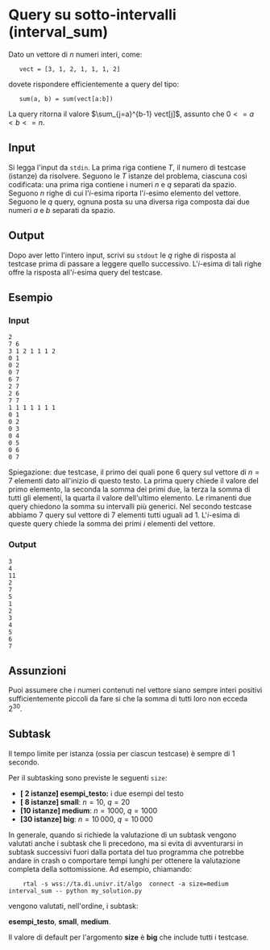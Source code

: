 # Query su sotto-intervalli (interval_sum)

Dato un vettore di $n$ numeri interi, come:

```
   vect = [3, 1, 2, 1, 1, 1, 2]
```
dovete rispondere efficientemente a query del tipo:

```
   sum(a, b) = sum(vect[a:b])
```
La query ritorna il valore $\sum_{j=a}^{b-1} vect[j]$, assunto che $0<=a < b <= n$.


## Input
Si legga l'input da `stdin`.
La prima riga contiene $T$, il numero di testcase (istanze) da risolvere. Seguono le $T$ istanze del problema, ciascuna così codificata:
una prima riga contiene i numeri $n$ e $q$ separati da spazio.
Seguono $n$ righe di cui l'$i$-esima riporta l'$i$-esimo elemento del vettore.
Seguono le $q$ query, ognuna posta su una diversa riga composta dai due numeri $a$ e $b$ separati da spazio.

## Output
Dopo aver letto l'intero input, scrivi su `stdout` le $q$ righe di risposta al testcase prima di passare a leggere quello successivo. L'$i$-esima di tali righe offre la risposta all'$i$-esima query del testcase.


## Esempio

### Input
```
2
7 6
3 1 2 1 1 1 2
0 1
0 2
0 7
6 7
2 7
2 6
7 7
1 1 1 1 1 1 1
0 1
0 2
0 3
0 4
0 5
0 6
0 7
```

Spiegazione: due testcase, il primo dei quali pone $6$ query sul vettore di $n=7$ elementi dato all'inizio di questo testo. La prima query chiede il valore del primo elemento, la seconda la somma dei primi due, la terza la somma di tutti gli elementi, la quarta il valore dell'ultimo elemento. Le rimanenti due query chiedono la somma su intervalli più generici.
Nel secondo testcase abbiamo $7$ query sul vettore di $7$ elementi tutti uguali ad $1$. L'$i$-esima di queste query chiede la somma dei primi $i$ elementi del vettore.


### Output
```
3
4
11
2
7
5
1
2
3
4
5
6
7
```

## Assunzioni

Puoi assumere che i numeri contenuti nel vettore siano sempre interi positivi sufficientemente piccoli da fare si che la somma di tutti loro non ecceda $2^30$.

## Subtask

Il tempo limite per istanza (ossia per ciascun testcase) è sempre di $1$ secondo.

Per il subtasking sono previste le seguenti `size`:

* **[ 2 istanze] esempi_testo:** i due esempi del testo
* **[ 8 istanze] small**: $n = 10$, $q = 20$
* **[10 istanze] medium**: $n = 1000$, $q = 1000$
* **[30 istanze] big**: $n = 10\,000$, $q = 10\,000$

In generale, quando si richiede la valutazione di un subtask vengono valutati anche i subtask che li precedono, ma si evita di avventurarsi in subtask successivi  fuori dalla portata del tuo programma che potrebbe andare in crash o comportare tempi lunghi per ottenere la valutazione completa della sottomissione. Ad esempio, chiamando:

```
    rtal -s wss://ta.di.univr.it/algo  connect -a size=medium  interval_sum -- python my_solution.py
```

vengono valutati, nell'ordine, i subtask:

**esempi_testo**, **small**, **medium**.

Il valore di default per l'argomento **size** è **big** che include tutti i testcase.

